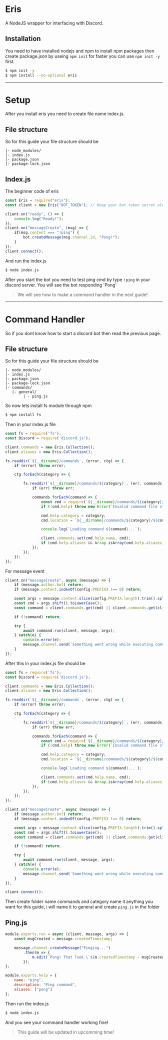 # Eris
A NodeJS wrapper for interfacing with Discord.

## Installation

You need to have installed nodejs and npm to install npm packages then create package.json by useing `npm init` for faster you can use `npm init -y` first.

```bash
$ npm init -y
$ npm install --no-optional eris
```

---

# Setup

After you install eris you need to create file name index.js.

## File structure

So for this guide your file structure should be

```
|- node_modules/
|- index.js
|- package.json
|- package-lock.json
```

## Index.js

The beginner code of eris

```js
const Eris = require("eris");
const client = new Eris("BOT_TOKEN"); // Keep your bot token secret always

client.on("ready", () => {
    console.log("Ready!");
});
client.on("messageCreate", (msg) => {
    if(msg.content === "!ping") {
        bot.createMessage(msg.channel.id, "Pong!");
    }
});
client.connect();
```

And run the index.js

```bash
$ node index.js
```

After you start the bot you need to test ping cmd by type `!ping` in your discord server. You will see the bot responding 'Pong'

> We will see how to make a command handler in the next guide!

---

# Command Handler

So if you dont know how to start a discord bot then read the previous page.

## File structure

So for this guide your file structure should be

```
|- node_modules/
|- index.js
|- package.json
|- package-lock.json
|- commands/
   |- general/
        | - ping.js
```

So now lets install fs module through npm

```bash
$ npm install fs
```

Then in your index.js file

```js
const fs = require('fs');
const Discord = require('discord.js');

client.commands = new Eris.Collection();
client.aliases = new Eris.Collection();

fs.readdir(`${__dirname}/commands`, (error, ctg) => {
    if (error) throw error;

    ctg.forEach(category => {

        fs.readdir(`${__dirname}/commands/${category}`, (err, commands) => {
            if (err) throw err;

            commands.forEach(command => {
                const cmd = require(`${__dirname}/commands/${category}/${command}`);
                if (!cmd.help) throw new Error(`Invalid command file structure ${command}!`);

                cmd.help.category = category;
                cmd.location = `${__dirname}/commands/${category}/${command}`;

                console.log(`Loading command ${command}...`);

                client.commands.set(cmd.help.name, cmd);
                if (cmd.help.aliases && Array.isArray(cmd.help.aliases)) cmd.help.aliases.forEach(alias => client.aliases.set(alias, cmd.help.name));
            });
        });
    });
});


```

For message event

```js
client.on("messageCreate", async (message) => {
    if (message.author.bot) return;
    if (message.content.indexOf(config.PREFIX) !== 0) return;

    const args = message.content.slice(config.PREFIX.length).trim().split(" ");
    const cmd = args.shift().toLowerCase();
    const command = client.commands.get(cmd) || client.commands.get(client.aliases.get(cmd));

    if (!command) return;

    try {
        await command.run(client, message, args);
    } catch(e) {
        console.error(e);
        message.channel.send(`Something went wrong while executing command "**${command}**"!`);
    }
});
```

After this in your index.js file should be

```js
const fs = require('fs');
const Discord = require('discord.js');

client.commands = new Eris.Collection();
client.aliases = new Eris.Collection();

fs.readdir(`${__dirname}/commands`, (error, ctg) => {
    if (error) throw error;

    ctg.forEach(category => {

        fs.readdir(`${__dirname}/commands/${category}`, (err, commands) => {
            if (err) throw err;

            commands.forEach(command => {
                const cmd = require(`${__dirname}/commands/${category}/${command}`);
                if (!cmd.help) throw new Error(`Invalid command file structure ${command}!`);

                cmd.help.category = category;
                cmd.location = `${__dirname}/commands/${category}/${command}`;

                console.log(`Loading command ${command}...`);

                client.commands.set(cmd.help.name, cmd);
                if (cmd.help.aliases && Array.isArray(cmd.help.aliases)) cmd.help.aliases.forEach(alias => client.aliases.set(alias, cmd.help.name));
            });
        });
    });
});

client.on("messageCreate", async (message) => {
    if (message.author.bot) return;
    if (message.content.indexOf(config.PREFIX) !== 0) return;

    const args = message.content.slice(config.PREFIX.length).trim().split(" ");
    const cmd = args.shift().toLowerCase();
    const command = client.commands.get(cmd) || client.commands.get(client.aliases.get(cmd));

    if (!command) return;

    try {
        await command.run(client, message, args);
    } catch(e) {
        console.error(e);
        message.channel.send(`Something went wrong while executing command "**${command}**"!`);
    }
});

client.connect();
```

Then create folder name commands and category name it anything you want for this guide, i will name it to general and create `ping.js` in the folder

## Ping.js

```js
module.exports.run = async (client, message, args) => {
    const msgCreated = message.createdTimestamp;

    message.channel.createMessage("Pinging...")
        .then(m => {
            m.edit(`Pong! That Took \`${m.createdTimestamp - msgCreated}ms\``);
        });
};

module.exports.help = {
    name: "ping",
    description: "Ping command",
    aliases: ["pong"]
};
```

Then run the index.js

```bash
$ node index.js
```

And you see your command handler working fine!

> This guide will be updated in upcomming time!
